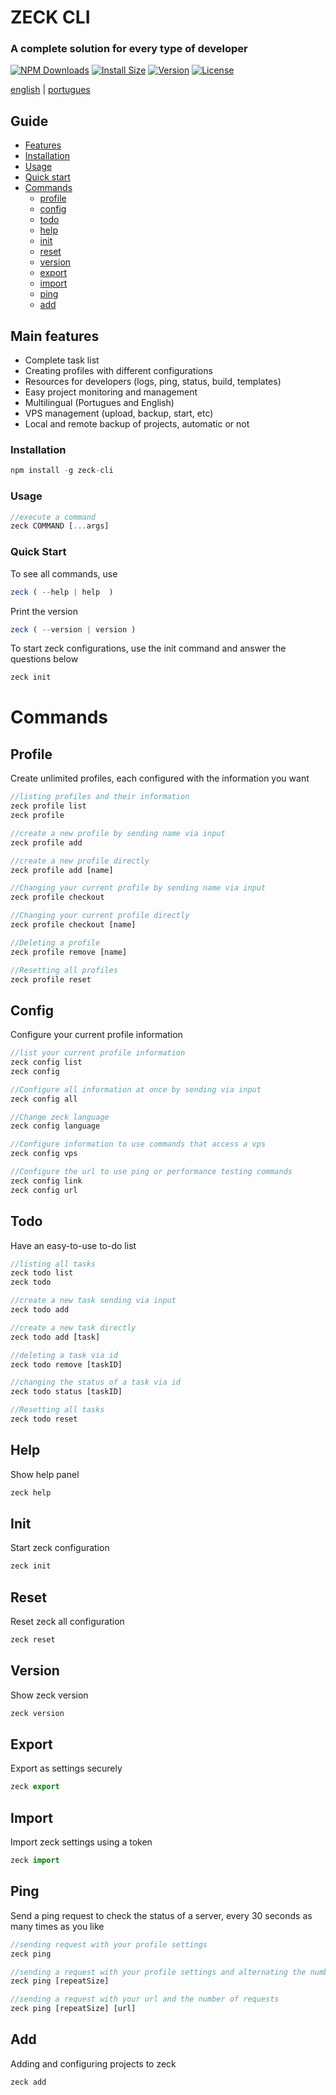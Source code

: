 # ZECK CLI
 <h3> A complete solution for every type of developer</h3>

[![NPM Downloads](https://img.shields.io/npm/dm/zeck-cli.svg?style=flat)](https://npmcharts.com/compare/zeck-cli?minimal=true)
[![Install Size](https://packagephobia.now.sh/badge?p=zeck-cli)](https://packagephobia.now.sh/result?p=zeck-cli)
[![Version](https://img.shields.io/npm/v/zeck-cli.svg)](https://npmjs.org/package/zeck-cli)
[![License](https://img.shields.io/npm/l/zeck-cli.svg)](https://github.com/lite-technology/zeck-cli/blob/main/package.json)

[english](README.md) | [portugues](README/pt-br.md)

## Guide
- [Features](#main-features)
- [Installation](#installation)
- [Usage](#usage)
- [Quick start](#quick-start)
- [Commands](#commands)
    * [profile](#Profile)
    * [config](#Config)
    * [todo](#Todo)
    * [help](#Help)
    * [init](#Init)
    * [reset](#reset)
    * [version](#version)
    * [export](#export)
    * [import](#import)
    * [ping](#ping)
    * [add](#add)

## Main features
- Complete task list
- Creating profiles with different configurations
- Resources for developers (logs, ping, status, build, templates)
- Easy project monitoring and management
- Multilingual (Portugues and English)
- VPS management (upload, backup, start, etc)
- Local and remote backup of projects, automatic or not

### Installation

```js
npm install -g zeck-cli
```

### Usage 
```js
//execute a command
zeck COMMAND [...args]
```

### Quick Start
To see all commands, use
```js
zeck ( --help | help  )  
```

Print the version
```js
zeck ( --version | version )    
```

To start zeck configurations, use the init command and answer the questions below
```js
zeck init    
```
# Commands

## Profile
Create unlimited profiles, each configured with the information you want
```js
//listing profiles and their information
zeck profile list 
zeck profile 

//create a new profile by sending name via input
zeck profile add

//create a new profile directly
zeck profile add [name]

//Changing your current profile by sending name via input
zeck profile checkout

//Changing your current profile directly
zeck profile checkout [name]

//Deleting a profile
zeck profile remove [name]

//Resetting all profiles
zeck profile reset
```

## Config
Configure your current profile information
```js
//list your current profile information
zeck config list 
zeck config 

//Configure all information at once by sending via input
zeck config all

//Change zeck language
zeck config language

//Configure information to use commands that access a vps
zeck config vps

//Configure the url to use ping or performance testing commands
zeck config link
zeck config url
```

## Todo
Have an easy-to-use to-do list
```js
//listing all tasks
zeck todo list 
zeck todo 

//create a new task sending via input
zeck todo add

//create a new task directly
zeck todo add [task]

//deleting a task via id
zeck todo remove [taskID]

//changing the status of a task via id
zeck todo status [taskID]

//Resetting all tasks
zeck todo reset
```

## Help 
Show help panel
```js
zeck help
```

## Init 
Start zeck configuration
```js
zeck init
```

## Reset 
Reset zeck all configuration
```js
zeck reset
```

## Version 
Show zeck version
```js
zeck version
```

## Export 
Export as settings securely
```js
zeck export
```

## Import 
Import zeck settings using a token
```js
zeck import
```

## Ping 
Send a ping request to check the status of a server, every 30 seconds as many times as you like
```js
//sending request with your profile settings
zeck ping

//sending a request with your profile settings and alternating the number of requests
zeck ping [repeatSize]

//sending a request with your url and the number of requests
zeck ping [repeatSize] [url]
```

## Add 
Adding and configuring projects to zeck
```js
zeck add
```

